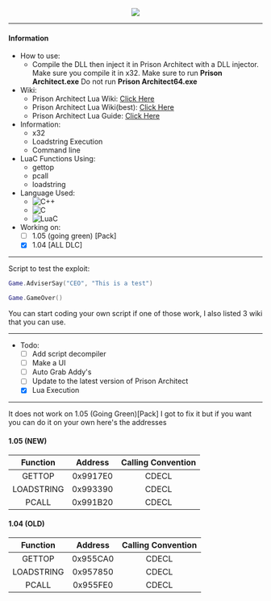 <p align="center">
  <img src="https://prisonarchitect.paradoxwikis.com/images/thumb/7/7f/Prison_Architect_logo.png/300px-Prison_Architect_logo.png">
</p>

---

#### Information

  - How to use:
    - Compile the DLL then inject it in Prison Architect with a DLL injector. Make sure you compile it in x32. Make sure to run **Prison Architect.exe** Do not run **Prison Architect64.exe**
  - Wiki:
    - Prison Architect Lua Wiki: [Click Here](https://prisonarchitect.paradoxwikis.com/Lua)
    - Prison Architect Lua Wiki(best): [Click Here](https://www.prisonarchitectwiki.com/wiki/Modding_guide)
    - Prison Architect Lua Guide: [Click Here](https://steamcommunity.com/sharedfiles/filedetails/?id=480978426)
  - Information:
    - x32
    - Loadstring Execution
    - Command line
  - LuaC Functions Using:
    - gettop
    - pcall
    - loadstring
  - Language Used:
    - ![C++](https://img.shields.io/badge/-C++-fff?&logo=c%2b%2b&logoColor=00599C)
    - ![C](https://img.shields.io/badge/-C-fff?&logo=c&logoColor=00599C)
    - ![LuaC](https://img.shields.io/badge/-LuaC-fff?&logo=Lua&logoColor=00599C)
  - Working on:
	- [ ] 1.05 (going green) [Pack]
	- [X] 1.04 [ALL DLC]

---

Script to test the exploit:
  ```lua
Game.AdviserSay("CEO", "This is a test")
  ```
```lua
Game.GameOver()	
```

You can start coding your own script if one of those work, I also listed 3 wiki that you can use.

---

- Todo:
	- [ ] Add script decompiler
	- [ ] Make a UI
	- [ ] Auto Grab Addy's
	- [ ] Update to the latest version of Prison Architect
	- [x] Lua Execution
---

It does not work on 1.05 (Going Green)[Pack] I got to fix it but if you want you can do it on your own here's the addresses

#### 1.05 (NEW)

|  Function  | Address  | Calling Convention |
| :--------: | :------: | :----------------: |
|   GETTOP   | 0x9917E0 |       CDECL        |
| LOADSTRING | 0x993390 |       CDECL        |
|   PCALL    | 0x991B20 |       CDECL        |

#### 1.04 (OLD)

|  Function  | Address  | Calling Convention |
| :--------: | :------: | :----------------: |
|   GETTOP   | 0x955CA0 |       CDECL        |
| LOADSTRING | 0x957850 |       CDECL        |
|   PCALL    | 0x955FE0 |       CDECL        |

